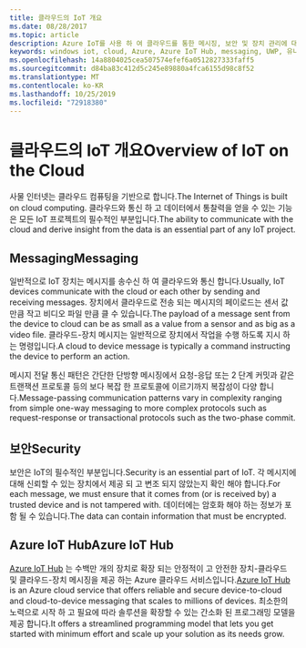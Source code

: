 ```yaml
---
title: 클라우드의 IoT 개요
ms.date: 08/28/2017
ms.topic: article
description: Azure IoT를 사용 하 여 클라우드를 통한 메시징, 보안 및 장치 관리에 대해 알아봅니다.
keywords: windows iot, cloud, Azure, Azure IoT Hub, messaging, UWP, 유니버설 Windows 플랫폼
ms.openlocfilehash: 14a8804025cea507574efef6a0512827333faff5
ms.sourcegitcommit: d84ba83c412d5c245e89880a4fca6155d98c8f52
ms.translationtype: MT
ms.contentlocale: ko-KR
ms.lasthandoff: 10/25/2019
ms.locfileid: "72918380"
---
```

# <a name="overview-of-iot-on-the-cloud"></a><span data-ttu-id="4416e-104">클라우드의 IoT 개요</span><span class="sxs-lookup"><span data-stu-id="4416e-104">Overview of IoT on the Cloud</span></span>

<span data-ttu-id="4416e-105">사물 인터넷는 클라우드 컴퓨팅을 기반으로 합니다.</span><span class="sxs-lookup"><span data-stu-id="4416e-105">The Internet of Things is built on cloud computing.</span></span> <span data-ttu-id="4416e-106">클라우드와 통신 하 고 데이터에서 통찰력을 얻을 수 있는 기능은 모든 IoT 프로젝트의 필수적인 부분입니다.</span><span class="sxs-lookup"><span data-stu-id="4416e-106">The ability to communicate with the cloud and derive insight from the data is an essential part of any IoT project.</span></span>

## <a name="messaging"></a><span data-ttu-id="4416e-107">Messaging</span><span class="sxs-lookup"><span data-stu-id="4416e-107">Messaging</span></span>

<span data-ttu-id="4416e-108">일반적으로 IoT 장치는 메시지를 송수신 하 여 클라우드와 통신 합니다.</span><span class="sxs-lookup"><span data-stu-id="4416e-108">Usually, IoT devices communicate with the cloud or each other by sending and receiving messages.</span></span> <span data-ttu-id="4416e-109">장치에서 클라우드로 전송 되는 메시지의 페이로드는 센서 값 만큼 작고 비디오 파일 만큼 클 수 있습니다.</span><span class="sxs-lookup"><span data-stu-id="4416e-109">The payload of a message sent from the device to cloud can be as small as a value from a sensor and as big as a video file.</span></span> <span data-ttu-id="4416e-110">클라우드-장치 메시지는 일반적으로 장치에서 작업을 수행 하도록 지시 하는 명령입니다.</span><span class="sxs-lookup"><span data-stu-id="4416e-110">A cloud to device message is typically a command instructing the device to perform an action.</span></span>


<span data-ttu-id="4416e-111">메시지 전달 통신 패턴은 간단한 단방향 메시징에서 요청-응답 또는 2 단계 커밋과 같은 트랜잭션 프로토콜 등의 보다 복잡 한 프로토콜에 이르기까지 복잡성이 다양 합니다.</span><span class="sxs-lookup"><span data-stu-id="4416e-111">Message-passing communication patterns vary in complexity ranging from simple one-way messaging to more complex protocols such as request-response or transactional protocols such as the two-phase commit.</span></span>

## <a name="security"></a><span data-ttu-id="4416e-112">보안</span><span class="sxs-lookup"><span data-stu-id="4416e-112">Security</span></span>

<span data-ttu-id="4416e-113">보안은 IoT의 필수적인 부분입니다.</span><span class="sxs-lookup"><span data-stu-id="4416e-113">Security is an essential part of IoT.</span></span> <span data-ttu-id="4416e-114">각 메시지에 대해 신뢰할 수 있는 장치에서 제공 되 고 변조 되지 않았는지 확인 해야 합니다.</span><span class="sxs-lookup"><span data-stu-id="4416e-114">For each message, we must ensure that it comes from (or is received by) a trusted device and is not tampered with.</span></span> <span data-ttu-id="4416e-115">데이터에는 암호화 해야 하는 정보가 포함 될 수 있습니다.</span><span class="sxs-lookup"><span data-stu-id="4416e-115">The data can contain information that must be encrypted.</span></span>

## <a name="azure-iot-hub"></a><span data-ttu-id="4416e-116">Azure IoT Hub</span><span class="sxs-lookup"><span data-stu-id="4416e-116">Azure IoT Hub</span></span>

<span data-ttu-id="4416e-117">[Azure IoT Hub](https://azure.microsoft.com/services/iot-hub/) 는 수백만 개의 장치로 확장 되는 안정적이 고 안전한 장치-클라우드 및 클라우드-장치 메시징을 제공 하는 Azure 클라우드 서비스입니다.</span><span class="sxs-lookup"><span data-stu-id="4416e-117">[Azure IoT Hub](https://azure.microsoft.com/services/iot-hub/) is an Azure cloud service that offers reliable and secure device-to-cloud and cloud-to-device messaging that scales to millions of devices.</span></span> <span data-ttu-id="4416e-118">최소한의 노력으로 시작 하 고 필요에 따라 솔루션을 확장할 수 있는 간소화 된 프로그래밍 모델을 제공 합니다.</span><span class="sxs-lookup"><span data-stu-id="4416e-118">It offers a streamlined programming model that lets you get started with minimum effort and scale up your solution as its needs grow.</span></span>

